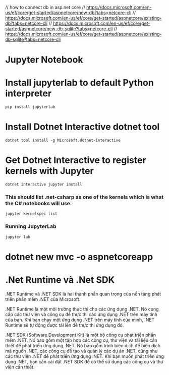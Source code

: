 // how to connect db in asp.net core
// https://docs.microsoft.com/en-us/ef/core/get-started/aspnetcore/new-db?tabs=netcore-cli
// https://docs.microsoft.com/en-us/ef/core/get-started/aspnetcore/existing-db?tabs=netcore-cli
// https://docs.microsoft.com/en-us/ef/core/get-started/aspnetcore/new-db-sqlite?tabs=netcore-cli
// https://docs.microsoft.com/en-us/ef/core/get-started/aspnetcore/existing-db-sqlite?tabs=netcore-cli


# Jupyter Notebook

# Install jupyterlab to default Python interpreter
```pip install jupyterlab```
# Install Dotnet Interactive dotnet tool
```dotnet tool install -g Microsoft.dotnet-interactive```
# Get Dotnet Interactive to register kernels with Jupyter  
```dotnet interactive jupyter install```

### This should list .net-csharp as one of the kernels which is what the C# notebooks will use.
```jupyter kernelspec list```

### Running JupyterLab
```jupyter lab```


# dotnet new mvc -o aspnetcoreapp


# .Net Runtime và .Net SDK

.NET Runtime và .NET SDK là hai thành phần quan trọng của nền tảng phát triển phần mềm .NET của Microsoft.

.NET Runtime là một môi trường thực thi cho các ứng dụng .NET. Nó cung cấp các thư viện và công cụ để thực thi các ứng dụng .NET trên máy tính của bạn. Khi bạn chạy một ứng dụng .NET trên máy tính của mình, .NET Runtime sẽ tự động được tải lên để thực thi ứng dụng đó.

.NET SDK (Software Development Kit) là một bộ công cụ phát triển phần mềm .NET. Nó bao gồm một tập hợp các công cụ, thư viện và tài liệu cần thiết để phát triển ứng dụng .NET. Nó bao gồm trình biên dịch để biên dịch mã nguồn .NET, các công cụ để tạo và quản lý các dự án .NET, cũng như các thư viện .NET để phát triển ứng dụng .NET. Khi bạn muốn phát triển ứng dụng .NET, bạn cần cài đặt .NET SDK để có thể sử dụng các công cụ và thư viện cần thiết.